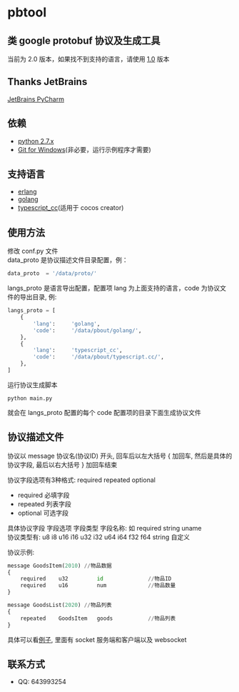 # pbtool

## 类 google protobuf 协议及生成工具
当前为 2.0 版本，如果找不到支持的语言，请使用 [1.0](https://github.com/mirahs/pbtool/tree/1.0) 版本

## Thanks JetBrains
[JetBrains PyCharm](https://www.jetbrains.com/?from=pbtool)

## 依赖
* [python 2.7.x](https://www.python.org/)
* [Git for Windows](https://gitforwindows.org/)(非必要，运行示例程序才需要)

## 支持语言
* [erlang](examples/erlang)
* [golang](examples/golang)
* [typescript_cc](examples/CocosCreatorTs)(适用于 cocos creator)

## 使用方法
修改 conf.py 文件  
data_proto 是协议描述文件目录配置，例：
```python
data_proto  = '/data/proto/'
```
langs_proto 是语言导出配置，配置项 lang 为上面支持的语言，code 为协议文件的导出目录, 例:  
```python
langs_proto = [
    {
        'lang':     'golang',
        'code':     '/data/pbout/golang/',
    },
    {
        'lang':     'typescript_cc',
        'code':     '/data/pbout/typescript.cc/',
    },
]
```
运行协议生成脚本  
```shell
python main.py
```
就会在 langs_proto 配置的每个 code 配置项的目录下面生成协议文件

## 协议描述文件
协议以 message 协议名(协议ID) 开头, 回车后以左大括号 { 加回车, 然后是具体的协议字段, 最后以右大括号 } 加回车结束  

协议字段选项有3种格式: required repeated optional  
* required  必填字段
* repeated  列表字段
* optional  可选字段

具体协议字段 字段选项 字段类型 字段名称: 如 required string uname  
协议类型有: u8 i8 u16 i16 u32 i32 u64 i64 f32 f64 string 自定义  

协议示例:  
```python
message GoodsItem(2010) //物品数据
{
	required	u32			id				//物品ID
	required	u16			num				//物品数量
}

message GoodsList(2020) //物品列表
{
	repeated	GoodsItem	goods			//物品列表
}
```
具体可以看[例子](examples), 里面有 socket 服务端和客户端以及 websocket

## 联系方式
* QQ: 643993254
